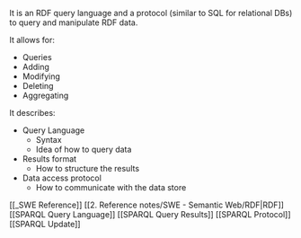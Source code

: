 It is an RDF query language and a protocol (similar to SQL for relational DBs) to query and manipulate RDF data.

It allows for:
- Queries
- Adding
- Modifying
- Deleting
- Aggregating

It describes:
- Query Language
	- Syntax
	- Idea of how to query data
- Results format
	- How to structure the results
- Data access protocol
	- How to communicate with the data store

[[_SWE Reference]]
[[2. Reference notes/SWE - Semantic Web/RDF|RDF]]
[[SPARQL Query Language]]
[[SPARQL Query Results]]
[[SPARQL Protocol]]
[[SPARQL Update]]
